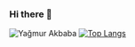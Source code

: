 ### Hi there 👋

![Yağmur Akbaba](https://github-readme-stats.vercel.app/api?username=YagmurAkbaba&show_icons=true&theme=synthwave&bg_color=00000000)
[![Top Langs](https://github-readme-stats.vercel.app/api/top-langs/?username=YagmurAkbaba&show_icons=true&theme=synthwave&bg_color=00000000&layout=compact)](https://github.com/YagmurAkbaba/github-readme-stats)
